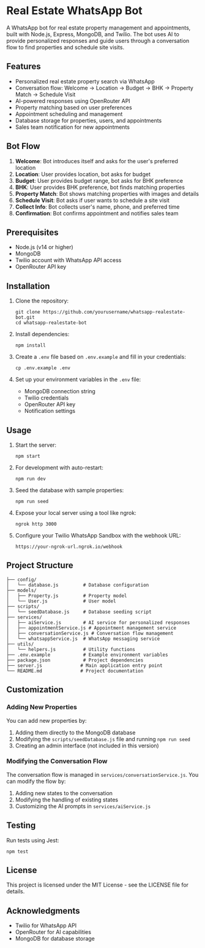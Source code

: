 # Real Estate WhatsApp Bot

A WhatsApp bot for real estate property management and appointments, built with Node.js, Express, MongoDB, and Twilio. The bot uses AI to provide personalized responses and guide users through a conversation flow to find properties and schedule site visits.

## Features

- Personalized real estate property search via WhatsApp
- Conversation flow: Welcome → Location → Budget → BHK → Property Match → Schedule Visit
- AI-powered responses using OpenRouter API
- Property matching based on user preferences
- Appointment scheduling and management
- Database storage for properties, users, and appointments
- Sales team notification for new appointments

## Bot Flow

1. **Welcome**: Bot introduces itself and asks for the user's preferred location
2. **Location**: User provides location, bot asks for budget
3. **Budget**: User provides budget range, bot asks for BHK preference
4. **BHK**: User provides BHK preference, bot finds matching properties
5. **Property Match**: Bot shows matching properties with images and details
6. **Schedule Visit**: Bot asks if user wants to schedule a site visit
7. **Collect Info**: Bot collects user's name, phone, and preferred time
8. **Confirmation**: Bot confirms appointment and notifies sales team

## Prerequisites

- Node.js (v14 or higher)
- MongoDB
- Twilio account with WhatsApp API access
- OpenRouter API key

## Installation

1. Clone the repository:
   ```
   git clone https://github.com/yourusername/whatsapp-realestate-bot.git
   cd whatsapp-realestate-bot
   ```

2. Install dependencies:
   ```
   npm install
   ```

3. Create a `.env` file based on `.env.example` and fill in your credentials:
   ```
   cp .env.example .env
   ```

4. Set up your environment variables in the `.env` file:
   - MongoDB connection string
   - Twilio credentials
   - OpenRouter API key
   - Notification settings

## Usage

1. Start the server:
   ```
   npm start
   ```

2. For development with auto-restart:
   ```
   npm run dev
   ```

3. Seed the database with sample properties:
   ```
   npm run seed
   ```

4. Expose your local server using a tool like ngrok:
   ```
   ngrok http 3000
   ```

5. Configure your Twilio WhatsApp Sandbox with the webhook URL:
   ```
   https://your-ngrok-url.ngrok.io/webhook
   ```

## Project Structure

```
├── config/
│   └── database.js         # Database configuration
├── models/
│   ├── Property.js         # Property model
│   └── User.js             # User model
├── scripts/
│   └── seedDatabase.js     # Database seeding script
├── services/
│   ├── aiService.js        # AI service for personalized responses
│   ├── appointmentService.js # Appointment management service
│   ├── conversationService.js # Conversation flow management
│   └── whatsappService.js  # WhatsApp messaging service
├── utils/
│   └── helpers.js          # Utility functions
├── .env.example            # Example environment variables
├── package.json            # Project dependencies
├── server.js              # Main application entry point
└── README.md              # Project documentation
```

## Customization

### Adding New Properties

You can add new properties by:

1. Adding them directly to the MongoDB database
2. Modifying the `scripts/seedDatabase.js` file and running `npm run seed`
3. Creating an admin interface (not included in this version)

### Modifying the Conversation Flow

The conversation flow is managed in `services/conversationService.js`. You can modify the flow by:

1. Adding new states to the conversation
2. Modifying the handling of existing states
3. Customizing the AI prompts in `services/aiService.js`

## Testing

Run tests using Jest:

```
npm test
```

## License

This project is licensed under the MIT License - see the LICENSE file for details.

## Acknowledgments

- Twilio for WhatsApp API
- OpenRouter for AI capabilities
- MongoDB for database storage
